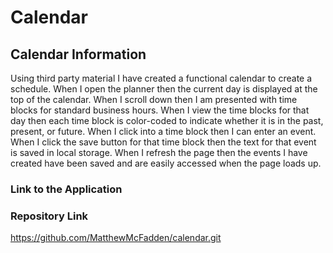 # Calendar

## Calendar Information
Using third party material I have created a functional calendar to create a schedule. When I open the planner then the current day is displayed at the top of the calendar. When I scroll down then I am presented with time blocks for standard business hours. When I view the time blocks for that day then each time block is color-coded to indicate whether it is in the past, present, or future. When I click into a time block then I can enter an event. When I click the save button for that time block then the text for that event is saved in local storage. When I refresh the page then the events I have created have been saved and are easily accessed when the page loads up.

### Link to the Application

### Repository Link
https://github.com/MatthewMcFadden/calendar.git
